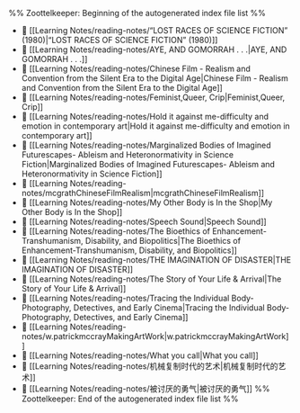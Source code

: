 %% Zoottelkeeper: Beginning of the autogenerated index file list  %%
- 📄 [[Learning Notes/reading-notes/“LOST RACES OF SCIENCE FICTION” (1980)|“LOST RACES OF SCIENCE FICTION” (1980)]]
- 📄 [[Learning Notes/reading-notes/AYE, AND GOMORRAH . . .|AYE, AND GOMORRAH . . .]]
- 📄 [[Learning Notes/reading-notes/Chinese Film - Realism and Convention from the Silent Era to the Digital Age|Chinese Film - Realism and Convention from the Silent Era to the Digital Age]]
- 📄 [[Learning Notes/reading-notes/Feminist,Queer, Crip|Feminist,Queer, Crip]]
- 📄 [[Learning Notes/reading-notes/Hold it against me-difficulty and emotion in contemporary art|Hold it against me-difficulty and emotion in contemporary art]]
- 📄 [[Learning Notes/reading-notes/Marginalized Bodies of Imagined Futurescapes- Ableism and Heteronormativity in Science Fiction|Marginalized Bodies of Imagined Futurescapes- Ableism and Heteronormativity in Science Fiction]]
- 📄 [[Learning Notes/reading-notes/mcgrathChineseFilmRealism|mcgrathChineseFilmRealism]]
- 📄 [[Learning Notes/reading-notes/My Other Body is In the Shop|My Other Body is In the Shop]]
- 📄 [[Learning Notes/reading-notes/Speech Sound|Speech Sound]]
- 📄 [[Learning Notes/reading-notes/The Bioethics of Enhancement-Transhumanism, Disability, and Biopolitics|The Bioethics of Enhancement-Transhumanism, Disability, and Biopolitics]]
- 📄 [[Learning Notes/reading-notes/THE IMAGINATION OF DISASTER|THE IMAGINATION OF DISASTER]]
- 📄 [[Learning Notes/reading-notes/The Story of Your Life & Arrival|The Story of Your Life & Arrival]]
- 📄 [[Learning Notes/reading-notes/Tracing the Individual Body- Photography, Detectives, and Early Cinema|Tracing the Individual Body- Photography, Detectives, and Early Cinema]]
- 📄 [[Learning Notes/reading-notes/w.patrickmccrayMakingArtWork|w.patrickmccrayMakingArtWork]]
- 📄 [[Learning Notes/reading-notes/What you call|What you call]]
- 📄 [[Learning Notes/reading-notes/机械复制时代的艺术|机械复制时代的艺术]]
- 📄 [[Learning Notes/reading-notes/被讨厌的勇气|被讨厌的勇气]]
%% Zoottelkeeper: End of the autogenerated index file list  %%
